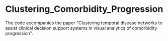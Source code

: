 # Clustering_Comorbidity_Progression
The code accompanies the paper "Clustering temporal disease networks to assist clinical decision support systems in visual analytics of comorbidity progression".

